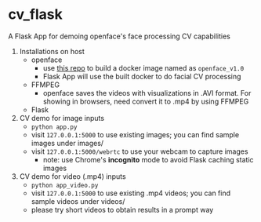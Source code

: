 # cv_flask

A Flask App for demoing openface's face processing CV capabilities

1. Installations on host
   - openface
     - use [this repo](https://github.com/leocnj/docker-images) to build a docker image named as `openface_v1.0`
     - Flask App will use the built docker to do facial CV processing
   - FFMPEG
     - openface saves the videos with visualizations in .AVI format. For showing in browsers, need convert it to .mp4 by using FFMPEG
   - Flask
2. CV demo for image inputs
   - `python app.py`
   - visit `127.0.0.1:5000` to use existing images; you can find sample images under images/
   - visit `127.0.0.1:5000/webrtc` to use your webcam to capture images
     - note: use Chrome's **incognito** mode to avoid Flask caching static images
3. CV demo for video (.mp4) inputs
   - `python app_video.py`
   - visit `127.0.0.1:5000` to use existing .mp4 videos; you can find sample videos under videos/
   - please try short videos to obtain results in a prompt way
